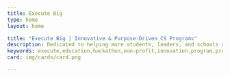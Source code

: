 ```yaml
---
title: Execute Big
type: home
layout: home

title: "Execute Big | Innovative & Purpose-Driven CS Programs"
description: Dedicated to helping more students, leaders, and schools dream big and execute big. With our help and resources, pigs can fly.
keywords: execute,education,hackathon,non-profit,innovation,program,programming,coding,impact
card: img/cards/card.png

---
```


